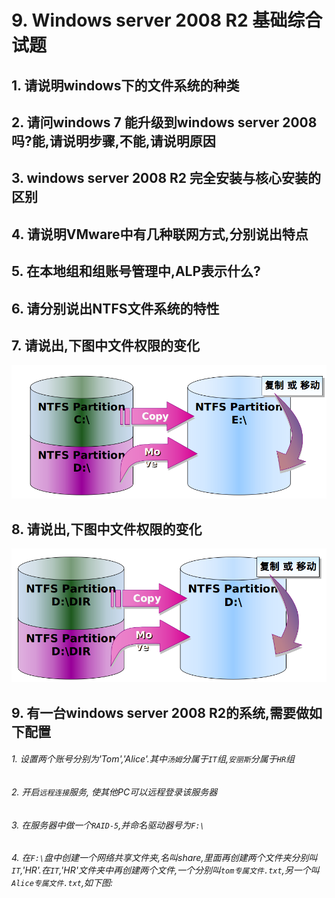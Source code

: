 # 9. Windows server 2008 R2 基础综合试题

## 1. 请说明windows下的文件系统的种类

## 2. 请问windows 7 能升级到windows server 2008 吗?能,请说明步骤,不能,请说明原因

## 3. windows server 2008 R2 完全安装与核心安装的区别

## 4. 请说明VMware中有几种联网方式,分别说出特点

## 5. 在本地组和组账号管理中,ALP表示什么?

## 6. 请分别说出NTFS文件系统的特性

## 7. 请说出,下图中文件权限的变化

![](/windows/win2008R2/base/image/baseproblem-1.png)

## 8. 请说出,下图中文件权限的变化

![](/windows/win2008R2/base/image/baseproblem-2.png)


## 9. 有一台windows server 2008 R2的系统,需要做如下配置

###### 1. 设置两个账号分别为'Tom','Alice'.其中`汤姆`分属于`IT`组,`安丽斯`分属于`HR`组

###### 2. 开启`远程连接`服务, 使其他PC可以远程登录该服务器

###### 3. 在服务器中做一个`RAID-5`,并命名驱动器号为`F:\`

###### 4. 在`F:\`盘中创建一个网络共享文件夹,名叫share,里面再创建两个文件夹分别叫`IT`,'HR'.在`IT`,'HR'文件夹中再创建两个文件,一个分别叫`tom专属文件.txt`,另一个叫`Alice专属文件.txt`,如下图:

